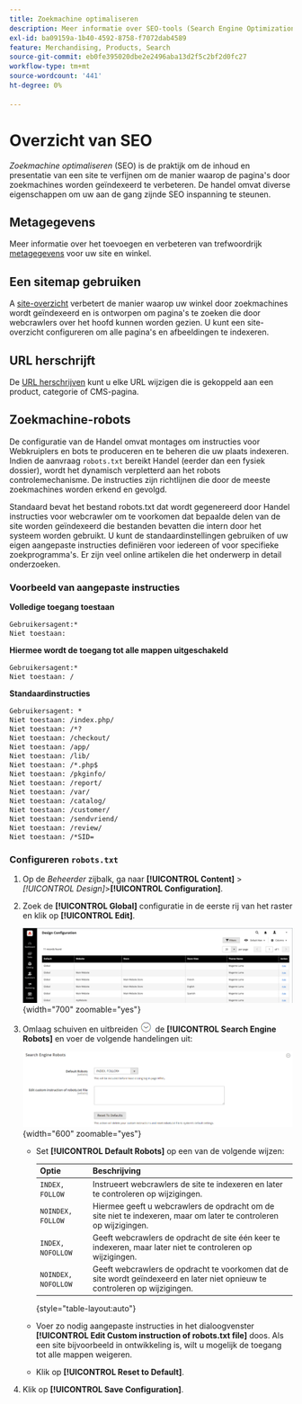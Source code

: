 ```yaml
---
title: Zoekmachine optimaliseren
description: Meer informatie over SEO-tools (Search Engine Optimization, optimalisatie van zoekprogramma's) voor handelsites en beste praktijken voor optimale SEO.
exl-id: ba09159a-1b40-4592-8758-f7072dab4589
feature: Merchandising, Products, Search
source-git-commit: eb0fe395020dbe2e2496aba13d2f5c2bf2d0fc27
workflow-type: tm+mt
source-wordcount: '441'
ht-degree: 0%

---
```


# Overzicht van SEO

_Zoekmachine optimaliseren_ (SEO) is de praktijk om de inhoud en presentatie van een site te verfijnen om de manier waarop de pagina&#39;s door zoekmachines worden geïndexeerd te verbeteren. De handel omvat diverse eigenschappen om uw aan de gang zijnde SEO inspanning te steunen.

## Metagegevens

Meer informatie over het toevoegen en verbeteren van trefwoordrijk [metagegevens](meta-data.md) voor uw site en winkel.

## Een sitemap gebruiken

A [site-overzicht](sitemap-xml.md) verbetert de manier waarop uw winkel door zoekmachines wordt geïndexeerd en is ontworpen om pagina&#39;s te zoeken die door webcrawlers over het hoofd kunnen worden gezien. U kunt een site-overzicht configureren om alle pagina&#39;s en afbeeldingen te indexeren.

## URL herschrijft

De [URL herschrijven](url-rewrite.md) kunt u elke URL wijzigen die is gekoppeld aan een product, categorie of CMS-pagina.

## Zoekmachine-robots

De configuratie van de Handel omvat montages om instructies voor Webkruiplers en bots te produceren en te beheren die uw plaats indexeren. Indien de aanvraag `robots.txt` bereikt Handel (eerder dan een fysiek dossier), wordt het dynamisch verpletterd aan het robots controlemechanisme. De instructies zijn richtlijnen die door de meeste zoekmachines worden erkend en gevolgd.

Standaard bevat het bestand robots.txt dat wordt gegenereerd door Handel instructies voor webcrawler om te voorkomen dat bepaalde delen van de site worden geïndexeerd die bestanden bevatten die intern door het systeem worden gebruikt. U kunt de standaardinstellingen gebruiken of uw eigen aangepaste instructies definiëren voor iedereen of voor specifieke zoekprogramma&#39;s. Er zijn veel online artikelen die het onderwerp in detail onderzoeken.

### Voorbeeld van aangepaste instructies

**Volledige toegang toestaan**

    Gebruikersagent:*
    Niet toestaan:

**Hiermee wordt de toegang tot alle mappen uitgeschakeld**

    Gebruikersagent:*
    Niet toestaan: /

**Standaardinstructies**

    Gebruikersagent: *
    Niet toestaan: /index.php/
    Niet toestaan: /*?
    Niet toestaan: /checkout/
    Niet toestaan: /app/
    Niet toestaan: /lib/
    Niet toestaan: /*.php$
    Niet toestaan: /pkginfo/
    Niet toestaan: /report/
    Niet toestaan: /var/
    Niet toestaan: /catalog/
    Niet toestaan: /customer/
    Niet toestaan: /sendvriend/
    Niet toestaan: /review/
    Niet toestaan: /*SID=

### Configureren `robots.txt`

1. Op de _Beheerder_ zijbalk, ga naar **[!UICONTROL Content]** > _[!UICONTROL Design]_>**[!UICONTROL Configuration]**.

1. Zoek de **[!UICONTROL Global]** configuratie in de eerste rij van het raster en klik op **[!UICONTROL Edit]**.

   ![Algemene ontwerpconfiguratie](./assets/design-configuration-grid.png){width="700" zoomable="yes"}

1. Omlaag schuiven en uitbreiden ![Expansiekiezer](../assets/icon-display-expand.png) de **[!UICONTROL Search Engine Robots]** en voer de volgende handelingen uit:

   ![Ontwerpconfiguratie - robots van zoekmachines](./assets/design-configuration-search-engine-robots.png){width="600" zoomable="yes"}

   - Set **[!UICONTROL Default Robots]** op een van de volgende wijzen:

     | Optie | Beschrijving |
     |------|------------|
     | `INDEX, FOLLOW` | Instrueert webcrawlers de site te indexeren en later te controleren op wijzigingen. |
     | `NOINDEX, FOLLOW` | Hiermee geeft u webcrawlers de opdracht om de site niet te indexeren, maar om later te controleren op wijzigingen. |
     | `INDEX, NOFOLLOW` | Geeft webcrawlers de opdracht de site één keer te indexeren, maar later niet te controleren op wijzigingen. |
     | `NOINDEX, NOFOLLOW` | Geeft webcrawlers de opdracht te voorkomen dat de site wordt geïndexeerd en later niet opnieuw te controleren op wijzigingen. |

     {style="table-layout:auto"}

   - Voer zo nodig aangepaste instructies in het dialoogvenster **[!UICONTROL Edit Custom instruction of robots.txt file]** doos. Als een site bijvoorbeeld in ontwikkeling is, wilt u mogelijk de toegang tot alle mappen weigeren.

   - Klik op **[!UICONTROL Reset to Default]**.

1. Klik op **[!UICONTROL Save Configuration]**.
